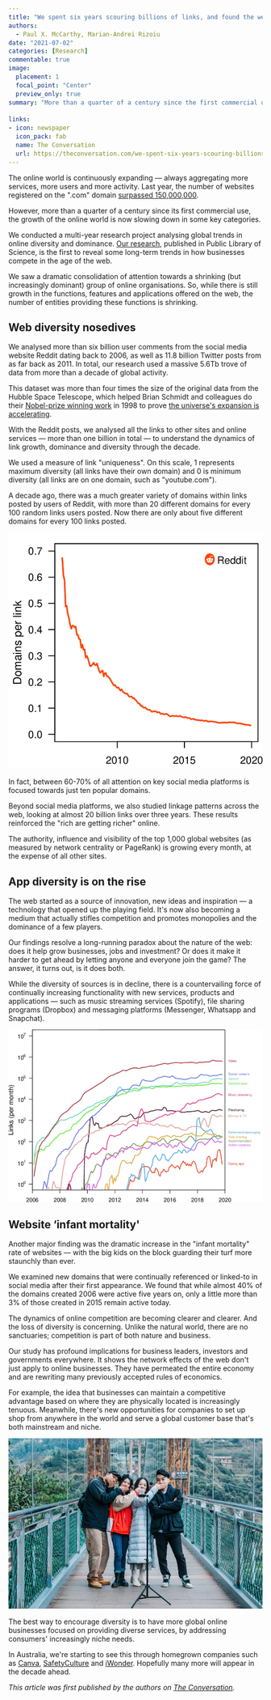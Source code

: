 ```yaml
---
title: "We spent six years scouring billions of links, and found the web is both expanding and shrinking "
authors:
  - Paul X. McCarthy, Marian-Andrei Rizoiu
date: "2021-07-02"
categories: [Research]
commentable: true
image:
  placement: 1
  focal_point: "Center"
  preview_only: true
summary: "More than a quarter of a century since the first commercial use of the online world, its growth is now slowing down in some key categories."

links:
- icon: newspaper
  icon_pack: fab
  name: The Conversation
  url: https://theconversation.com/we-spent-six-years-scouring-billions-of-links-and-found-the-web-is-both-expanding-and-shrinking-159215
---
```


The online world is continuously expanding — always aggregating more services, more users and more activity. Last year, the number of websites registered on the ".com" domain [surpassed 150,000,000](https://www.verisign.com/en_US/channel-resources/domain-registry-products/zone-file/index.xhtml).

However, more than a quarter of a century since its first commercial use, the growth of the online world is now slowing down in some key categories.

We conducted a multi-year research project analysing global trends in online diversity and dominance. [Our research](https://journals.plos.org/plosone/article?id=10.1371/journal.pone.0249993), published in Public Library of Science, is the first to reveal some long-term trends in how businesses compete in the age of the web.

We saw a dramatic consolidation of attention towards a shrinking (but increasingly dominant) group of online organisations. So, while there is still growth in the functions, features and applications offered on the web, the number of entities providing these functions is shrinking. 

## Web diversity nosedives

We analysed more than six billion user comments from the social media website Reddit dating back to 2006, as well as 11.8 billion Twitter posts from as far back as 2011. In total, our research used a massive 5.6Tb trove of data from more than a decade of global activity.

This dataset was more than four times the size of the original data from the Hubble Space Telescope, which helped Brian Schmidt and colleagues do their [Nobel-prize winning work](https://theconversation.com/nobel-prize-win-tells-us-the-universe-is-accelerating-what-does-that-mean-3753) in 1998 to prove [the universe's expansion is accelerating](https://iopscience.iop.org/article/10.1086/300499/meta).

With the Reddit posts, we analysed all the links to other sites and online services — more than one billion in total — to understand the dynamics of link growth, dominance and diversity through the decade.

We used a measure of link "uniqueness". On this scale, 1 represents maximum diversity (all links have their own domain) and 0 is minimum diversity (all links are on one domain, such as "youtube.com").

A decade ago, there was a much greater variety of domains within links posted by users of Reddit, with more than 20 different domains for every 100 random links users posted. Now there are only about five different domains for every 100 links posted.

![Our Reddit analysis showed the pool of top-performing sources online is shrinking.](featured.png)

In fact, between 60-70% of all attention on key social media platforms is focused towards just ten popular domains.

Beyond social media platforms, we also studied linkage patterns across the web, looking at almost 20 billion links over three years. These results reinforced the "rich are getting richer" online.

The authority, influence and visibility of the top 1,000 global websites (as measured by network centrality or PageRank) is growing every month, at the expense of all other sites.

## App diversity is on the rise

The web started as a source of innovation, new ideas and inspiration — a technology that opened up the playing field. It's now also becoming a medium that actually stifles competition and promotes monopolies and the dominance of a few players.

Our findings resolve a long-running paradox about the nature of the web: does it help grow businesses, jobs and investment? Or does it make it harder to get ahead by letting anyone and everyone join the game? The answer, it turns out, is it does both.

While the diversity of sources is in decline, there is a countervailing force of continually increasing functionality with new services, products and applications — such as music streaming services (Spotify), file sharing programs (Dropbox) and messaging platforms (Messenger, Whatsapp and Snapchat). 

![Functional diversity grows continuously online.](fig2.png)

## Website ‘infant mortality'

Another major finding was the dramatic increase in the "infant mortality" rate of websites — with the big kids on the block guarding their turf more staunchly than ever.

We examined new domains that were continually referenced or linked-to in social media after their first appearance. We found that while almost 40% of the domains created 2006 were active five years on, only a little more than 3% of those created in 2015 remain active today.

The dynamics of online competition are becoming clearer and clearer. And the loss of diversity is concerning. Unlike the natural world, there are no sanctuaries; competition is part of both nature and business.

Our study has profound implications for business leaders, investors and governments everywhere. It shows the network effects of the web don't just apply to online businesses. They have permeated the entire economy and are rewriting many previously accepted rules of economics.

For example, the idea that businesses can maintain a competitive advantage based on where they are physically located is increasingly tenuous. Meanwhile, there's new opportunities for companies to set up shop from anywhere in the world and serve a global customer base that's both mainstream and niche.

![Functional diversity grows continuously online.](fig3.png)

The best way to encourage diversity is to have more global online businesses focused on providing diverse services, by addressing consumers' increasingly niche needs.

In Australia, we're starting to see this through homegrown companies such as [Canva](https://www.canva.com/), [SafetyCulture](https://safetyculture.com/) and [iWonder](https://iwonder.com/). Hopefully many more will appear in the decade ahead.

_This article was first published by the authors on [The Conversation](https://theconversation.com/we-spent-six-years-scouring-billions-of-links-and-found-the-web-is-both-expanding-and-shrinking-159215)._
